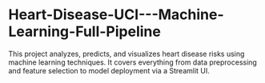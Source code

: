 # Heart-Disease-UCI---Machine-Learning-Full-Pipeline
This project analyzes, predicts, and visualizes heart disease risks using machine learning techniques. It covers everything from data preprocessing and feature selection to model deployment via a Streamlit UI.
